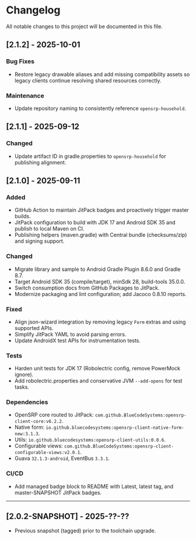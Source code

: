 # Changelog

All notable changes to this project will be documented in this file.

## [2.1.2] - 2025-10-01

### Bug Fixes
- Restore legacy drawable aliases and add missing compatibility assets so legacy clients continue resolving shared resources correctly.

### Maintenance
- Update repository naming to consistently reference `opensrp-household`.

## [2.1.1] - 2025-09-12

### Changed
- Update artifact ID in gradle.properties to `opensrp-household` for publishing alignment.

## [2.1.0] - 2025-09-11

### Added
- GitHub Action to maintain JitPack badges and proactively trigger master builds.
- JitPack configuration to build with JDK 17 and Android SDK 35 and publish to local Maven on CI.
- Publishing helpers (maven.gradle) with Central bundle (checksums/zip) and signing support.

### Changed
- Migrate library and sample to Android Gradle Plugin 8.6.0 and Gradle 8.7.
- Target Android SDK 35 (compile/target), minSdk 28, build-tools 35.0.0.
- Switch consumption docs from GitHub Packages to JitPack.
- Modernize packaging and lint configuration; add Jacoco 0.8.10 reports.

### Fixed
- Align json-wizard integration by removing legacy `Form` extras and using supported APIs.
- Simplify JitPack YAML to avoid parsing errors.
- Update AndroidX test APIs for instrumentation tests.

### Tests
- Harden unit tests for JDK 17 (Robolectric config, remove PowerMock ignore).
- Add robolectric.properties and conservative JVM `--add-opens` for test tasks.

### Dependencies
- OpenSRP core routed to JitPack: `com.github.BlueCodeSystems:opensrp-client-core:v6.2.2`.
- Native form: `io.github.bluecodesystems:opensrp-client-native-form-new:3.1.3`.
- Utils: `io.github.bluecodesystems:opensrp-client-utils:0.0.6`.
- Configurable views: `com.github.BlueCodeSystems:opensrp-client-configurable-views:v2.0.1`.
- Guava `32.1.3-android`, EventBus `3.3.1`.

### CI/CD
- Add managed badge block to README with Latest, latest tag, and master-SNAPSHOT JitPack badges.

---

## [2.0.2-SNAPSHOT] - 2025-??-??
- Previous snapshot (tagged) prior to the toolchain upgrade.
